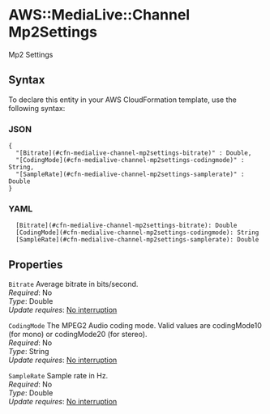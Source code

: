 # AWS::MediaLive::Channel Mp2Settings<a name="aws-properties-medialive-channel-mp2settings"></a>

Mp2 Settings

## Syntax<a name="aws-properties-medialive-channel-mp2settings-syntax"></a>

To declare this entity in your AWS CloudFormation template, use the following syntax:

### JSON<a name="aws-properties-medialive-channel-mp2settings-syntax.json"></a>

```
{
  "[Bitrate](#cfn-medialive-channel-mp2settings-bitrate)" : Double,
  "[CodingMode](#cfn-medialive-channel-mp2settings-codingmode)" : String,
  "[SampleRate](#cfn-medialive-channel-mp2settings-samplerate)" : Double
}
```

### YAML<a name="aws-properties-medialive-channel-mp2settings-syntax.yaml"></a>

```
  [Bitrate](#cfn-medialive-channel-mp2settings-bitrate): Double
  [CodingMode](#cfn-medialive-channel-mp2settings-codingmode): String
  [SampleRate](#cfn-medialive-channel-mp2settings-samplerate): Double
```

## Properties<a name="aws-properties-medialive-channel-mp2settings-properties"></a>

`Bitrate`  <a name="cfn-medialive-channel-mp2settings-bitrate"></a>
Average bitrate in bits/second\.  
*Required*: No  
*Type*: Double  
*Update requires*: [No interruption](https://docs.aws.amazon.com/AWSCloudFormation/latest/UserGuide/using-cfn-updating-stacks-update-behaviors.html#update-no-interrupt)

`CodingMode`  <a name="cfn-medialive-channel-mp2settings-codingmode"></a>
The MPEG2 Audio coding mode\. Valid values are codingMode10 \(for mono\) or codingMode20 \(for stereo\)\.  
*Required*: No  
*Type*: String  
*Update requires*: [No interruption](https://docs.aws.amazon.com/AWSCloudFormation/latest/UserGuide/using-cfn-updating-stacks-update-behaviors.html#update-no-interrupt)

`SampleRate`  <a name="cfn-medialive-channel-mp2settings-samplerate"></a>
Sample rate in Hz\.  
*Required*: No  
*Type*: Double  
*Update requires*: [No interruption](https://docs.aws.amazon.com/AWSCloudFormation/latest/UserGuide/using-cfn-updating-stacks-update-behaviors.html#update-no-interrupt)